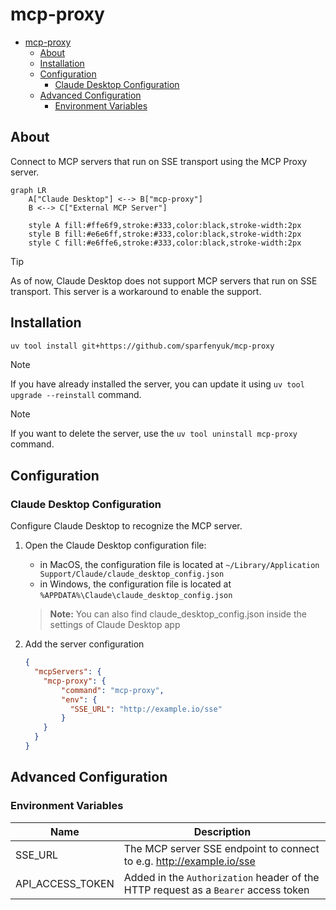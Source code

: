 # mcp-proxy

- [mcp-proxy](#mcp-proxy)
  - [About](#about)
  - [Installation](#installation)
  - [Configuration](#configuration)
    - [Claude Desktop Configuration](#claude-desktop-configuration)
  - [Advanced Configuration](#advanced-configuration)
    - [Environment Variables](#environment-variables)

## About

Connect to MCP servers that run on SSE transport using the MCP Proxy server.

```mermaid
graph LR
    A["Claude Desktop"] <--> B["mcp-proxy"]
    B <--> C["External MCP Server"]

    style A fill:#ffe6f9,stroke:#333,color:black,stroke-width:2px
    style B fill:#e6e6ff,stroke:#333,color:black,stroke-width:2px
    style C fill:#e6ffe6,stroke:#333,color:black,stroke-width:2px
```

> [!TIP]
> As of now, Claude Desktop does not support MCP servers that run on SSE transport. This server is a workaround to enable the support.

## Installation

```bash
uv tool install git+https://github.com/sparfenyuk/mcp-proxy
```

> [!NOTE]
> If you have already installed the server, you can update it using `uv tool upgrade --reinstall` command.

> [!NOTE]
> If you want to delete the server, use the `uv tool uninstall mcp-proxy` command.

## Configuration

### Claude Desktop Configuration

Configure Claude Desktop to recognize the MCP server.

1. Open the Claude Desktop configuration file:
   - in MacOS, the configuration file is located at `~/Library/Application Support/Claude/claude_desktop_config.json`
   - in Windows, the configuration file is located at `%APPDATA%\Claude\claude_desktop_config.json`

   > __Note:__
   > You can also find claude_desktop_config.json inside the settings of Claude Desktop app

2. Add the server configuration

    ```json
    {
      "mcpServers": {
        "mcp-proxy": {
            "command": "mcp-proxy",
            "env": {
              "SSE_URL": "http://example.io/sse"
            }
        }
      }
    }

    ```

## Advanced Configuration

### Environment Variables

| Name             | Description                                                                        |
| ---------------- | ---------------------------------------------------------------------------------- |
| SSE_URL          | The MCP server SSE endpoint to connect to e.g. http://example.io/sse               |
| API_ACCESS_TOKEN | Added in the `Authorization` header of the HTTP request as a `Bearer` access token |
